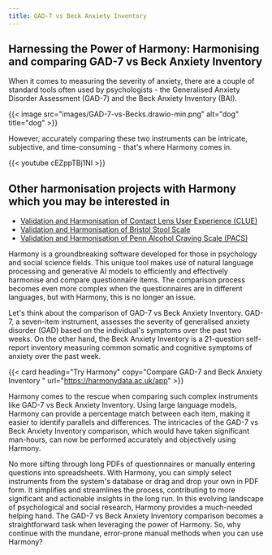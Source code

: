 ```yaml
---
title: GAD-7 vs Beck Anxiety Inventory
---
```


## Harnessing the Power of Harmony: Harmonising and comparing GAD-7 vs Beck Anxiety Inventory

When it comes to measuring the severity of anxiety, there are a couple of standard tools often used by psychologists - the Generalised Anxiety Disorder Assessment (GAD-7) and the Beck Anxiety Inventory (BAI).

{{< image src="images/GAD-7-vs-Becks.drawio-min.png" alt="dog" title="dog" >}}

However, accurately comparing these two instruments can be intricate, subjective, and time-consuming - that's where Harmony comes in.

{{< youtube cEZppTBj1NI >}}

## Other harmonisation projects with Harmony which you may be interested in

* [Validation and Harmonisation of Contact Lens User Experience (CLUE)](/harmonisation-validation/contact-lens-user-experience-clue)
* [Validation and Harmonisation of Bristol Stool Scale](/harmonisation-validation/bristol-stool-scale)
* [Validation and Harmonisation of Penn Alcohol Craving Scale (PACS)](/harmonisation-validation/penn-alcohol-craving-scale-pacs)

Harmony is a groundbreaking software developed for those in psychology and social science fields. This unique tool makes use of natural language processing and generative AI models to efficiently and effectively harmonise and compare questionnaire items. The comparison process becomes even more complex when the questionnaires are in different languages, but with Harmony, this is no longer an issue.

Let's think about the comparison of GAD-7 vs Beck Anxiety Inventory. GAD-7, a seven-item instrument, assesses the severity of generalised anxiety disorder (GAD) based on the individual's symptoms over the past two weeks. On the other hand, the Beck Anxiety Inventory is a 21-question self-report inventory measuring common somatic and cognitive symptoms of anxiety over the past week.

{{< card heading="Try Harmony" copy="Compare GAD-7 and Beck Anxiety Inventory " url="https://harmonydata.ac.uk/app" >}}

Harmony comes to the rescue when comparing such complex instruments like GAD-7 vs Beck Anxiety Inventory. Using large language models, Harmony can provide a percentage match between each item, making it easier to identify parallels and differences. The intricacies of the GAD-7 vs Beck Anxiety Inventory comparison, which would have taken significant man-hours, can now be performed accurately and objectively using Harmony.

No more sifting through long PDFs of questionnaires or manually entering questions into spreadsheets. With Harmony, you can simply select instruments from the system's database or drag and drop your own in PDF form. It simplifies and streamlines the process, contributing to more significant and actionable insights in the long run. In this evolving landscape of psychological and social research, Harmony provides a much-needed helping hand. The GAD-7 vs Beck Anxiety Inventory comparison becomes a straightforward task when leveraging the power of Harmony. So, why continue with the mundane, error-prone manual methods when you can use Harmony?
